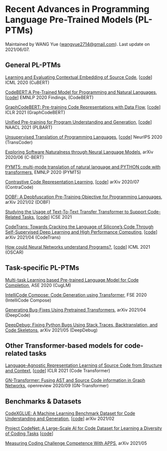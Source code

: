 # Recent Advances in Programming Language Pre-Trained Models (PL-PTMs)
Maintained by WANG Yue (wangyue2714@gmail.com). Last update on 2021/06/07.

## General PL-PTMs

[Learning and Evaluating Contextual Embedding of Source Code](https://arxiv.org/abs/2001.00059), \[[code](https://github.com/google-research/google-research/tree/master/cubert)\] ICML 2020 (CuBERT)

[CodeBERT:A Pre-Trained Model for Programming and Natural Languages](https://arxiv.org/abs/2002.08155), \[[code](https://github.com/microsoft/CodeBERT)\] EMNLP 2020 Findings, (CodeBERT)

[GraphCodeBERT: Pre-training Code Representations with Data Flow](https://arxiv.org/abs/2009.08366),  \[[code](https://github.com/microsoft/CodeBERT/tree/master/GraphCodeBERT)\] ICLR 2021 (GraphCodeBERT)


[Unified Pre-training for Program Understanding and Generation](https://arxiv.org/abs/2103.06333), \[[code](https://github.com/wasiahmad/PLBART)\] NAACL 2021 (PLBART)

[Unsupervised Translation of Programming Languages](https://arxiv.org/abs/2006.03511),  \[[code](https://github.com/facebookresearch/TransCoder)\] NeurIPS 2020 (TransCoder)


[Exploring Software Naturalness through Neural Language Models](https://arxiv.org/abs/2006.12641), arXiv 2020/06 (C-BERT)

[PYMT5: multi-mode translation of natural language and PYTHON code with transformers](https://arxiv.org/abs/2010.03150), EMNLP 2020 (PYMT5)

[Contrastive Code Representation Learning](https://arxiv.org/abs/2007.04973), \[[code](https://github.com/parasj/contracode)\] arXiv 2020/07 (ContraCode)

[DOBF: A Deobfuscation Pre-Training Objective for Programming Languages](https://arxiv.org/abs/2102.07492), arXiv 2021/02 (DOBF)

[Studying the Usage of Text-To-Text Transfer Transformer to Support Code-Related Tasks](https://arxiv.org/abs/2102.02017), \[[code](https://github.com/antonio-mastropaolo/T5-learning-ICSE_2021)\] ICSE 2021

[CodeTrans: Towards Cracking the Language of Silicone’s Code Through Self-Supervised Deep Learning and High Performance Computing](https://arxiv.org/abs/2104.02443), \[[code](https://github.com/agemagician/CodeTrans)\] arXiv 2021/04 (CodeTrans)

[How could Neural Networks understand Programs?](https://arxiv.org/pdf/2105.04297.pdf), \[[code](https://github.com/pdlan/OSCAR)\] ICML 2021 (OSCAR)



## Task-specific PL-PTMs
[Multi-task Learning based Pre-trained Language Model for Code Completion](https://arxiv.org/abs/2012.14631), ASE 2020 (CugLM)

[IntelliCode Compose: Code Generation using Transformer](https://arxiv.org/abs/2005.08025), FSE 2020 (IntelliCode Compose)

[Generating Bug-Fixes Using Pretrained Transformers](https://arxiv.org/abs/2104.07896), arXiv 2021/04 (DeepCode)

[DeepDebug: Fixing Python Bugs Using Stack Traces, Backtranslation, and Code Skeletons](https://arxiv.org/pdf/2105.09352.pdf), arXiv 2021/05 (DeepDebug)


## Other Transformer-based models for code-related tasks

[Language-Agnostic Representation Learning of Source Code from Structure and Context](https://arxiv.org/abs/2103.11318), \[[code](https://github.com/danielzuegner/code-transformer)\] ICLR 2021 (Code Transformer)

[GN-Transformer: Fusing AST and Source Code information in Graph Networks](https://openreview.net/forum?id=XavM6v_q59q), openreview 2020/09 (GN-Transformer)


## Benchmarks & Datasets

[CodeXGLUE: A Machine Learning Benchmark Dataset for Code Understanding and Generation](https://arxiv.org/abs/2102.04664),  \[[code](https://github.com/microsoft/CodeXGLUE)\] arXiv 2021/02


[Project CodeNet: A Large-Scale AI for Code Dataset for Learning a Diversity of Coding Tasks](https://github.com/IBM/Project_CodeNet/blob/main/ProjectCodeNet_NeurIPS2021.pdf) \[[code](https://github.com/IBM/Project_CodeNet)\] 


[Measuring Coding Challenge Competence With APPS](https://arxiv.org/pdf/2105.09938.pdf), arXiv 2021/05



